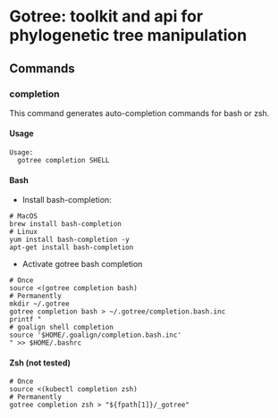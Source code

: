 # Gotree: toolkit and api for phylogenetic tree manipulation

## Commands

### completion
This command generates auto-completion commands for bash or zsh. 

#### Usage

```
Usage:
  gotree completion SHELL
```

#### Bash
* Install bash-completion:
```
# MacOS
brew install bash-completion
# Linux
yum install bash-completion -y
apt-get install bash-completion
```

* Activate gotree bash completion
```
# Once
source <(gotree completion bash)
# Permanently
mkdir ~/.gotree
gotree completion bash > ~/.gotree/completion.bash.inc
printf "
# goalign shell completion
source '$HOME/.goalign/completion.bash.inc'
" >> $HOME/.bashrc
```

#### Zsh (not tested)

```
# Once
source <(kubectl completion zsh)
# Permanently
gotree completion zsh > "${fpath[1]}/_gotree"
```

